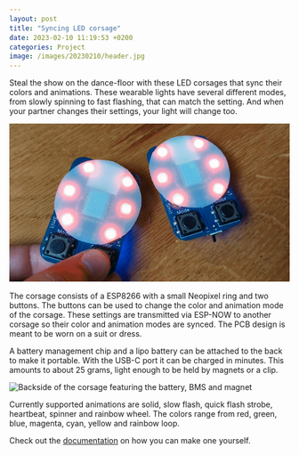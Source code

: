 ```yaml
---
layout: post
title: "Syncing LED corsage"
date: 2023-02-10 11:19:53 +0200
categories: Project
image: /images/20230210/header.jpg
---
```


Steal the show on the dance-floor with these LED corsages that sync their colors and animations. These wearable lights
have several different modes, from slowly spinning to fast flashing, that can match the setting. And when your partner
changes their settings, your light will change too.

![Demonstration of the synced colors across devices](/images/20230210/syncing-of-colors-accros-devices.gif)

The corsage consists of a ESP8266 with a small Neopixel ring and two buttons. The buttons can be used to change the
color and animation mode of the corsage. These settings are transmitted via ESP-NOW to another corsage so their color
and animation modes are synced. The PCB design is meant to be worn on a suit or dress.

A battery management chip and a lipo battery can be attached to the back to make it portable. With the USB-C port it can
be charged in minutes. This amounts to about 25 grams, light enough to be held by magnets or a clip.

![Backside of the corsage featuring the battery, BMS and magnet](/images/20230210/backside.jpg)

Currently supported animations are solid, slow flash, quick flash strobe, heartbeat, spinner and rainbow wheel. The
colors range from red, green, blue, magenta, cyan, yellow and rainbow loop.

Check out the [documentation](https://github.com/RubenSmit/corsage) on how you can make one yourself.

